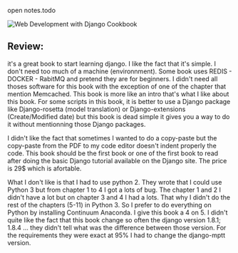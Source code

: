 open notes.todo

![Web Development with Django Cookbook](https://www.packtpub.com/sites/default/files/6898OS_Web%20Development%20with%20Django%20Cookbook_Cover_0.jpg)

## Review:
it's a great book to start learning django. I like the fact that it's simple. 
I don't need too much of a machine (environnment). Some book uses REDIS - DOCKER - RabitMQ and pretend they are for beginners. I didn't need all thoses software for this book with the exception of one of the chapter that mention Memcached. 
This book is more like an intro that's what I like about this book. For some scripts in this book, it is better to use a Django package like Django-rosetta (model translation) or Django-extensions (Create/Modified date) but this book is dead simple it gives you a way to do it without mentionning those Django packages. 

I didn't like the fact that sometimes I wanted to do a copy-paste but the copy-paste from the PDF to my code editor doesn't indent properly the code. This book should be the first book or one of the first book to read after doing the basic Django tutorial available on the Django site. The price is 29$ which is afortable.

What I don't like is that I had to use python 2. They wrote that I could use Python 3 but from chapter 1 to 4 I got a lots of bug. The chapter 1 and 2 I didn't have a lot but on chapter 3 and 4 I had a lots. That why I didn't do the rest of the chapters (5-11) in Python 3. So I prefer to do everything on Python by installing Continuum Anaconda. I give this book a 4 on 5. I didn't quite like the fact that this book change so often the django version 1.8.1; 1.8.4 ... they didn't tell what was the difference between those version. For the requirements they were exact at 95% I had to change the django-mptt version.